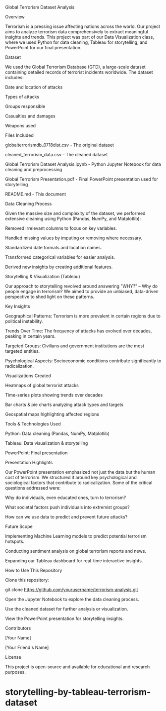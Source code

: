 Global Terrorism Dataset Analysis

Overview

Terrorism is a pressing issue affecting nations across the world. Our project aims to analyze terrorism data comprehensively to extract meaningful insights and trends. This project was part of our Data Visualization class, where we used Python for data cleaning, Tableau for storytelling, and PowerPoint for our final presentation.

Dataset

We used the Global Terrorism Database (GTD), a large-scale dataset containing detailed records of terrorist incidents worldwide. The dataset includes:

Date and location of attacks

Types of attacks

Groups responsible

Casualties and damages

Weapons used

Files Included

globalterrorismdb_0718dist.csv - The original dataset

cleaned_terrorism_data.csv - The cleaned dataset

Global Terrorism Dataset Analysis.ipynb - Python Jupyter Notebook for data cleaning and preprocessing

Global Terrorism Presentation.pdf - Final PowerPoint presentation used for storytelling

README.md - This document

Data Cleaning Process

Given the massive size and complexity of the dataset, we performed extensive cleaning using Python (Pandas, NumPy, and Matplotlib):

Removed irrelevant columns to focus on key variables.

Handled missing values by imputing or removing where necessary.

Standardized date formats and location names.

Transformed categorical variables for easier analysis.

Derived new insights by creating additional features.

Storytelling & Visualization (Tableau)

Our approach to storytelling revolved around answering "WHY?" – Why do people engage in terrorism? We aimed to provide an unbiased, data-driven perspective to shed light on these patterns.

Key Insights

Geographical Patterns: Terrorism is more prevalent in certain regions due to political instability.

Trends Over Time: The frequency of attacks has evolved over decades, peaking in certain years.

Targeted Groups: Civilians and government institutions are the most targeted entities.

Psychological Aspects: Socioeconomic conditions contribute significantly to radicalization.

Visualizations Created

Heatmaps of global terrorist attacks

Time-series plots showing trends over decades

Bar charts & pie charts analyzing attack types and targets

Geospatial maps highlighting affected regions

Tools & Technologies Used

Python: Data cleaning (Pandas, NumPy, Matplotlib)

Tableau: Data visualization & storytelling

PowerPoint: Final presentation

Presentation Highlights

Our PowerPoint presentation emphasized not just the data but the human cost of terrorism. We structured it around key psychological and sociological factors that contribute to radicalization. Some of the critical questions addressed were:

Why do individuals, even educated ones, turn to terrorism?

What societal factors push individuals into extremist groups?

How can we use data to predict and prevent future attacks?

Future Scope

Implementing Machine Learning models to predict potential terrorism hotspots.

Conducting sentiment analysis on global terrorism reports and news.

Expanding our Tableau dashboard for real-time interactive insights.

How to Use This Repository

Clone this repository:

git clone https://github.com/yourusername/terrorism-analysis.git

Open the Jupyter Notebook to explore the data cleaning process.

Use the cleaned dataset for further analysis or visualization.

View the PowerPoint presentation for storytelling insights.

Contributors

[Your Name]

[Your Friend's Name]

License

This project is open-source and available for educational and research purposes.

# storytelling-by-tableau-terrorism-dataset
